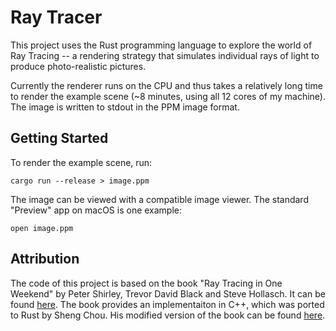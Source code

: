 # Ray Tracer

This project uses the Rust programming language to explore the world of Ray
Tracing -- a rendering strategy that simulates individual rays of light to
produce photo-realistic pictures.

Currently the renderer runs on the CPU and thus takes a relatively long time to
render the example scene (~8 minutes, using all 12 cores of my machine). The
image is written to stdout in the PPM image format.

## Getting Started

To render the example scene, run:

```
cargo run --release > image.ppm
```

The image can be viewed with a compatible image viewer. The standard "Preview"
app on macOS is one example:

```
open image.ppm
```

## Attribution

The code of this project is based on the book "Ray Tracing in One Weekend" by
Peter Shirley, Trevor David Black and Steve Hollasch. It can be found
[here](https://raytracing.github.io/). The book provides an implementaiton in
C++, which was ported to Rust by Sheng Chou. His modified version of the book
can be found [here](https://the-ray-tracing-road-to-rust.vercel.app/).
